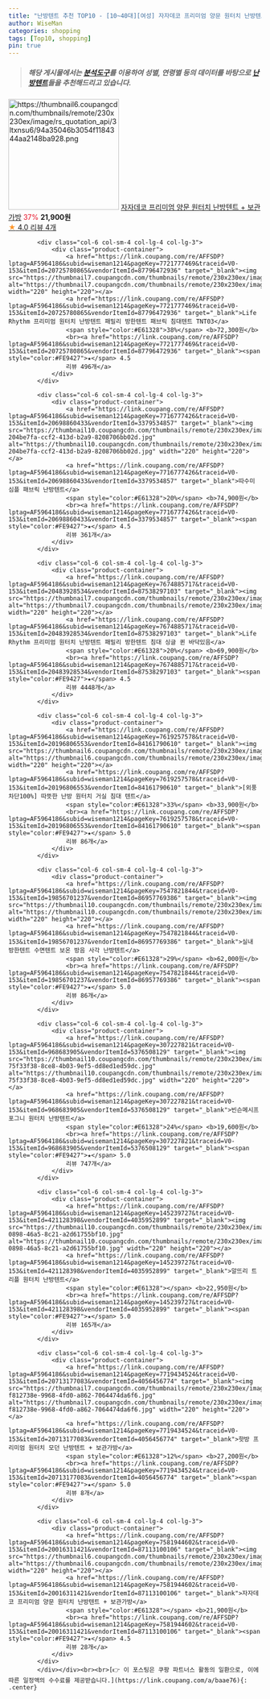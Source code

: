 ```yaml
---
title: "난방텐트 추천 TOP10 - [10~40대][여성] 자자데코 프리미엄 양문 원터치 난방텐트 + 보관가방"
author: WiseMan
categories: shopping
tags: [Top10, shopping]
pin: true
---
```


> ##### 해당 게시물에서는 [**분석도구**](https://itemscout.io/)를 이용하여 **성별**, **연령별** 등의 데이터를 바탕으로 [**난방텐트**](https://link.coupang.com/a/baae76)들을 추천해드리고 있습니다.
<div class="container"><div class="row">
            <div class="col-6 col-sm-4 col-lg-4 col-lg-3">
                <div class="product-container">
                    <a href="https://link.coupang.com/re/AFFSDP?lptag=AF5964186&subid=wiseman1214&pageKey=7581944602&traceid=V0-153&itemId=20016311421&vendorItemId=87113100106" target="_blank"><img src="https://thumbnail6.coupangcdn.com/thumbnails/remote/230x230ex/image/rs_quotation_api/3ltxnsu6/94a35046b3054f1184344aa2148ba928.png" alt="https://thumbnail6.coupangcdn.com/thumbnails/remote/230x230ex/image/rs_quotation_api/3ltxnsu6/94a35046b3054f1184344aa2148ba928.png" width="220" height="220"></a>
                    <a href="https://link.coupang.com/re/AFFSDP?lptag=AF5964186&subid=wiseman1214&pageKey=7581944602&traceid=V0-153&itemId=20016311421&vendorItemId=87113100106" target="_blank">자자데코 프리미엄 양문 원터치 난방텐트 + 보관가방</a>
                    <span style="color:#E61328">37%</span> <b>21,900원</b>
                    <br><a href="https://link.coupang.com/re/AFFSDP?lptag=AF5964186&subid=wiseman1214&pageKey=7581944602&traceid=V0-153&itemId=20016311421&vendorItemId=87113100106" target="_blank"><span style="color:#FE9427">★</span> 4.0
                    리뷰 4개</a>
                </div>
            </div>
            
            <div class="col-6 col-sm-4 col-lg-4 col-lg-3">
                <div class="product-container">
                    <a href="https://link.coupang.com/re/AFFSDP?lptag=AF5964186&subid=wiseman1214&pageKey=7721777469&traceid=V0-153&itemId=20725780865&vendorItemId=87796472936" target="_blank"><img src="https://thumbnail7.coupangcdn.com/thumbnails/remote/230x230ex/image/vendor_inventory/b4bf/09e25794522d597278c49ada69ba6a21125aa4748db6a18f07de20d995bf.jpg" alt="https://thumbnail7.coupangcdn.com/thumbnails/remote/230x230ex/image/vendor_inventory/b4bf/09e25794522d597278c49ada69ba6a21125aa4748db6a18f07de20d995bf.jpg" width="220" height="220"></a>
                    <a href="https://link.coupang.com/re/AFFSDP?lptag=AF5964186&subid=wiseman1214&pageKey=7721777469&traceid=V0-153&itemId=20725780865&vendorItemId=87796472936" target="_blank">Life Rhythm 프리미엄 원터치 난방텐트 패밀리 방한텐트 패브릭 침대텐트 TNT03</a>
                    <span style="color:#E61328">38%</span> <b>72,300원</b>
                    <br><a href="https://link.coupang.com/re/AFFSDP?lptag=AF5964186&subid=wiseman1214&pageKey=7721777469&traceid=V0-153&itemId=20725780865&vendorItemId=87796472936" target="_blank"><span style="color:#FE9427">★</span> 4.5
                    리뷰 496개</a>
                </div>
            </div>
            
            <div class="col-6 col-sm-4 col-lg-4 col-lg-3">
                <div class="product-container">
                    <a href="https://link.coupang.com/re/AFFSDP?lptag=AF5964186&subid=wiseman1214&pageKey=7716777426&traceid=V0-153&itemId=20698860433&vendorItemId=3379534857" target="_blank"><img src="https://thumbnail10.coupangcdn.com/thumbnails/remote/230x230ex/image/retail/images/1231827925094014-204be7fa-ccf2-413d-b2a9-8208706bb02d.jpg" alt="https://thumbnail10.coupangcdn.com/thumbnails/remote/230x230ex/image/retail/images/1231827925094014-204be7fa-ccf2-413d-b2a9-8208706bb02d.jpg" width="220" height="220"></a>
                    <a href="https://link.coupang.com/re/AFFSDP?lptag=AF5964186&subid=wiseman1214&pageKey=7716777426&traceid=V0-153&itemId=20698860433&vendorItemId=3379534857" target="_blank">따수미 심플 패브릭 난방텐트</a>
                    <span style="color:#E61328">20%</span> <b>74,900원</b>
                    <br><a href="https://link.coupang.com/re/AFFSDP?lptag=AF5964186&subid=wiseman1214&pageKey=7716777426&traceid=V0-153&itemId=20698860433&vendorItemId=3379534857" target="_blank"><span style="color:#FE9427">★</span> 4.5
                    리뷰 361개</a>
                </div>
            </div>
            
            <div class="col-6 col-sm-4 col-lg-4 col-lg-3">
                <div class="product-container">
                    <a href="https://link.coupang.com/re/AFFSDP?lptag=AF5964186&subid=wiseman1214&pageKey=7674885717&traceid=V0-153&itemId=20483928534&vendorItemId=87538297103" target="_blank"><img src="https://thumbnail7.coupangcdn.com/thumbnails/remote/230x230ex/image/vendor_inventory/58c1/fc103e174f6837b7a75b6528051005829564692e06689c8994e0007f7eff.png" alt="https://thumbnail7.coupangcdn.com/thumbnails/remote/230x230ex/image/vendor_inventory/58c1/fc103e174f6837b7a75b6528051005829564692e06689c8994e0007f7eff.png" width="220" height="220"></a>
                    <a href="https://link.coupang.com/re/AFFSDP?lptag=AF5964186&subid=wiseman1214&pageKey=7674885717&traceid=V0-153&itemId=20483928534&vendorItemId=87538297103" target="_blank">Life Rhythm 프리미엄 원터치 난방텐트 패밀리 방한텐트 침대 싱글 퀸 바닥있음</a>
                    <span style="color:#E61328">20%</span> <b>69,900원</b>
                    <br><a href="https://link.coupang.com/re/AFFSDP?lptag=AF5964186&subid=wiseman1214&pageKey=7674885717&traceid=V0-153&itemId=20483928534&vendorItemId=87538297103" target="_blank"><span style="color:#FE9427">★</span> 4.5
                    리뷰 4448개</a>
                </div>
            </div>
            
            <div class="col-6 col-sm-4 col-lg-4 col-lg-3">
                <div class="product-container">
                    <a href="https://link.coupang.com/re/AFFSDP?lptag=AF5964186&subid=wiseman1214&pageKey=7619257578&traceid=V0-153&itemId=20196806553&vendorItemId=84161790610" target="_blank"><img src="https://thumbnail6.coupangcdn.com/thumbnails/remote/230x230ex/image/vendor_inventory/6ad1/be26ce778f5158cd184d1a9df21555657dc99a24cb9090f52c5fb5557925.png" alt="https://thumbnail6.coupangcdn.com/thumbnails/remote/230x230ex/image/vendor_inventory/6ad1/be26ce778f5158cd184d1a9df21555657dc99a24cb9090f52c5fb5557925.png" width="220" height="220"></a>
                    <a href="https://link.coupang.com/re/AFFSDP?lptag=AF5964186&subid=wiseman1214&pageKey=7619257578&traceid=V0-153&itemId=20196806553&vendorItemId=84161790610" target="_blank">[외풍차단100%] 따뜻한 난방 원터치 거실 침대 텐트</a>
                    <span style="color:#E61328">33%</span> <b>33,900원</b>
                    <br><a href="https://link.coupang.com/re/AFFSDP?lptag=AF5964186&subid=wiseman1214&pageKey=7619257578&traceid=V0-153&itemId=20196806553&vendorItemId=84161790610" target="_blank"><span style="color:#FE9427">★</span> 5.0
                    리뷰 86개</a>
                </div>
            </div>
            
            <div class="col-6 col-sm-4 col-lg-4 col-lg-3">
                <div class="product-container">
                    <a href="https://link.coupang.com/re/AFFSDP?lptag=AF5964186&subid=wiseman1214&pageKey=7547821844&traceid=V0-153&itemId=19856701237&vendorItemId=86957769386" target="_blank"><img src="https://thumbnail10.coupangcdn.com/thumbnails/remote/230x230ex/image/vendor_inventory/3bda/467e0f49377d7aa2c9e247b7252147f0aea01989f94ea8e0ae666529060f.jpg" alt="https://thumbnail10.coupangcdn.com/thumbnails/remote/230x230ex/image/vendor_inventory/3bda/467e0f49377d7aa2c9e247b7252147f0aea01989f94ea8e0ae666529060f.jpg" width="220" height="220"></a>
                    <a href="https://link.coupang.com/re/AFFSDP?lptag=AF5964186&subid=wiseman1214&pageKey=7547821844&traceid=V0-153&itemId=19856701237&vendorItemId=86957769386" target="_blank">실내 방한텐트 수면텐트 보온 방음 사각 난방텐트</a>
                    <span style="color:#E61328">29%</span> <b>62,000원</b>
                    <br><a href="https://link.coupang.com/re/AFFSDP?lptag=AF5964186&subid=wiseman1214&pageKey=7547821844&traceid=V0-153&itemId=19856701237&vendorItemId=86957769386" target="_blank"><span style="color:#FE9427">★</span> 5.0
                    리뷰 86개</a>
                </div>
            </div>
            
            <div class="col-6 col-sm-4 col-lg-4 col-lg-3">
                <div class="product-container">
                    <a href="https://link.coupang.com/re/AFFSDP?lptag=AF5964186&subid=wiseman1214&pageKey=307227821&traceid=V0-153&itemId=968683905&vendorItemId=5376508129" target="_blank"><img src="https://thumbnail10.coupangcdn.com/thumbnails/remote/230x230ex/image/retail/images/4077638617506953-75f33f38-8ce8-4b03-9ef5-dd8ed1ed59dc.jpg" alt="https://thumbnail10.coupangcdn.com/thumbnails/remote/230x230ex/image/retail/images/4077638617506953-75f33f38-8ce8-4b03-9ef5-dd8ed1ed59dc.jpg" width="220" height="220"></a>
                    <a href="https://link.coupang.com/re/AFFSDP?lptag=AF5964186&subid=wiseman1214&pageKey=307227821&traceid=V0-153&itemId=968683905&vendorItemId=5376508129" target="_blank">빈슨메시프 포그니 원터치 난방텐트</a>
                    <span style="color:#E61328">24%</span> <b>19,600원</b>
                    <br><a href="https://link.coupang.com/re/AFFSDP?lptag=AF5964186&subid=wiseman1214&pageKey=307227821&traceid=V0-153&itemId=968683905&vendorItemId=5376508129" target="_blank"><span style="color:#FE9427">★</span> 5.0
                    리뷰 747개</a>
                </div>
            </div>
            
            <div class="col-6 col-sm-4 col-lg-4 col-lg-3">
                <div class="product-container">
                    <a href="https://link.coupang.com/re/AFFSDP?lptag=AF5964186&subid=wiseman1214&pageKey=145239727&traceid=V0-153&itemId=421128398&vendorItemId=4035952899" target="_blank"><img src="https://thumbnail10.coupangcdn.com/thumbnails/remote/230x230ex/image/product/image/vendoritem/2018/11/22/4035952899/ccfd649b-0898-46a5-8c21-a2d61755bf10.jpg" alt="https://thumbnail10.coupangcdn.com/thumbnails/remote/230x230ex/image/product/image/vendoritem/2018/11/22/4035952899/ccfd649b-0898-46a5-8c21-a2d61755bf10.jpg" width="220" height="220"></a>
                    <a href="https://link.coupang.com/re/AFFSDP?lptag=AF5964186&subid=wiseman1214&pageKey=145239727&traceid=V0-153&itemId=421128398&vendorItemId=4035952899" target="_blank">알뜨리 트리플 원터치 난방텐트</a>
                    <span style="color:#E61328"></span> <b>22,950원</b>
                    <br><a href="https://link.coupang.com/re/AFFSDP?lptag=AF5964186&subid=wiseman1214&pageKey=145239727&traceid=V0-153&itemId=421128398&vendorItemId=4035952899" target="_blank"><span style="color:#FE9427">★</span> 5.0
                    리뷰 165개</a>
                </div>
            </div>
            
            <div class="col-6 col-sm-4 col-lg-4 col-lg-3">
                <div class="product-container">
                    <a href="https://link.coupang.com/re/AFFSDP?lptag=AF5964186&subid=wiseman1214&pageKey=7719434524&traceid=V0-153&itemId=20713177083&vendorItemId=4056456774" target="_blank"><img src="https://thumbnail7.coupangcdn.com/thumbnails/remote/230x230ex/image/retail/images/2181900747120618-f812738e-9968-4fd0-a862-7064474da6f6.jpg" alt="https://thumbnail7.coupangcdn.com/thumbnails/remote/230x230ex/image/retail/images/2181900747120618-f812738e-9968-4fd0-a862-7064474da6f6.jpg" width="220" height="220"></a>
                    <a href="https://link.coupang.com/re/AFFSDP?lptag=AF5964186&subid=wiseman1214&pageKey=7719434524&traceid=V0-153&itemId=20713177083&vendorItemId=4056456774" target="_blank">핫방 프리미엄 원터치 모던 난방텐트 + 보관가방</a>
                    <span style="color:#E61328">12%</span> <b>27,200원</b>
                    <br><a href="https://link.coupang.com/re/AFFSDP?lptag=AF5964186&subid=wiseman1214&pageKey=7719434524&traceid=V0-153&itemId=20713177083&vendorItemId=4056456774" target="_blank"><span style="color:#FE9427">★</span> 5.0
                    리뷰 8개</a>
                </div>
            </div>
            
            <div class="col-6 col-sm-4 col-lg-4 col-lg-3">
                <div class="product-container">
                    <a href="https://link.coupang.com/re/AFFSDP?lptag=AF5964186&subid=wiseman1214&pageKey=7581944602&traceid=V0-153&itemId=20016311421&vendorItemId=87113100106" target="_blank"><img src="https://thumbnail6.coupangcdn.com/thumbnails/remote/230x230ex/image/rs_quotation_api/3ltxnsu6/94a35046b3054f1184344aa2148ba928.png" alt="https://thumbnail6.coupangcdn.com/thumbnails/remote/230x230ex/image/rs_quotation_api/3ltxnsu6/94a35046b3054f1184344aa2148ba928.png" width="220" height="220"></a>
                    <a href="https://link.coupang.com/re/AFFSDP?lptag=AF5964186&subid=wiseman1214&pageKey=7581944602&traceid=V0-153&itemId=20016311421&vendorItemId=87113100106" target="_blank">자자데코 프리미엄 양문 원터치 난방텐트 + 보관가방</a>
                    <span style="color:#E61328"></span> <b>21,900원</b>
                    <br><a href="https://link.coupang.com/re/AFFSDP?lptag=AF5964186&subid=wiseman1214&pageKey=7581944602&traceid=V0-153&itemId=20016311421&vendorItemId=87113100106" target="_blank"><span style="color:#FE9427">★</span> 4.5
                    리뷰 28개</a>
                </div>
            </div>
            </div></div><br><br>[👉 이 포스팅은 쿠팡 파트너스 활동의 일환으로, 이에 따른 일정액의 수수료를 제공받습니다.](https://link.coupang.com/a/baae76){: .center}